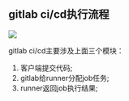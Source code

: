 ## gitlab ci/cd执行流程


![](https://niuben.github.io/blog/static/svgjs.svg)

gitlab ci/cd主要涉及上面三个模块：

1. 客户端提交代码;
2. gitlab给runner分配job任务;
3. runner返回job执行结果;



